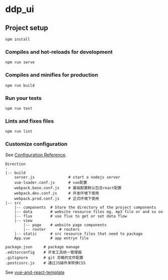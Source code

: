 # ddp_ui

## Project setup
```
npm install
```

### Compiles and hot-reloads for development
```
npm run serve
```

### Compiles and minifies for production
```
npm run build
```

### Run your tests
```
npm run test
```

### Lints and fixes files
```
npm run lint
```

### Customize configuration
See [Configuration Reference](https://cli.vuejs.org/config/).
```
Direction
·
|-- build
    server.js               # start a nodejs server 
    vue-loader.conf.js      # vue配置
    webpack.base.conf.js    # 基础配置默认包含react配置
    webpack.dev.conf.js	    # 开发环境下使用
    webpack.prod.conf.js    # 正式环境下使用
|-- src
    |-- components  # Store the directory of the project components
    |-- data        # website resource files eg. mp3 file or and so on
    |-- flux        # use flux to get or set data flow
    |-- view
        |-- page    # website page components
        |-- router      # routers
    |-- static      # src resource files that need to package
    App.vue         # app entryn file

package.json     # package manage
.editorconfig    # 开发工具统一管理器
.gitignore       # git 忽略的文件配置
.postcssrc.js    # 通过JS插件来转换CSS
```
See [vue-and-react-template](https://github.com/xulayen/vue-and-react-template)